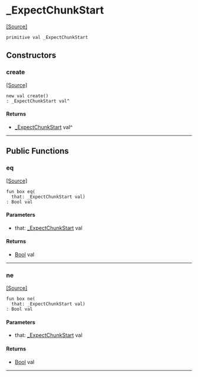# _ExpectChunkStart
<span class="source-link">[[Source]](src/http/_http_parser.md#L12)</span>
```pony
primitive val _ExpectChunkStart
```

## Constructors

### create
<span class="source-link">[[Source]](src/http/_http_parser.md#L12)</span>


```pony
new val create()
: _ExpectChunkStart val^
```

#### Returns

* [_ExpectChunkStart](http-_ExpectChunkStart.md) val^

---

## Public Functions

### eq
<span class="source-link">[[Source]](src/http/_http_parser.md#L13)</span>


```pony
fun box eq(
  that: _ExpectChunkStart val)
: Bool val
```
#### Parameters

*   that: [_ExpectChunkStart](http-_ExpectChunkStart.md) val

#### Returns

* [Bool](builtin-Bool.md) val

---

### ne
<span class="source-link">[[Source]](src/http/_http_parser.md#L13)</span>


```pony
fun box ne(
  that: _ExpectChunkStart val)
: Bool val
```
#### Parameters

*   that: [_ExpectChunkStart](http-_ExpectChunkStart.md) val

#### Returns

* [Bool](builtin-Bool.md) val

---

